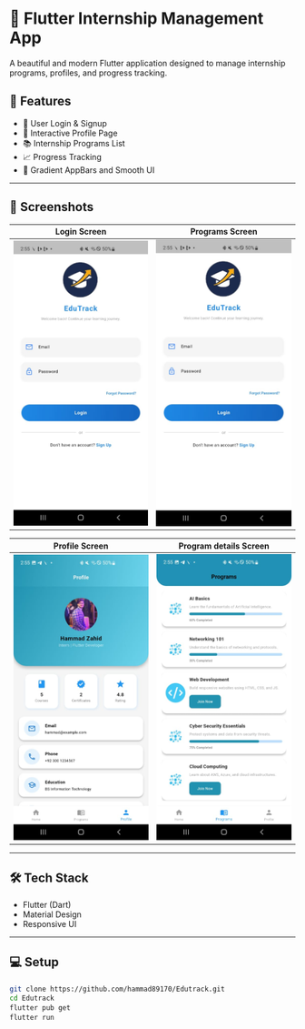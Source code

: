 # 🌟 Flutter Internship Management App

A beautiful and modern Flutter application designed to manage internship programs, profiles, and progress tracking.

## 🚀 Features
- 🔐 User Login & Signup
- 👤 Interactive Profile Page
- 📚 Internship Programs List
- 📈 Progress Tracking
- 🎨 Gradient AppBars and Smooth UI

---

## 📱 Screenshots

| Login Screen | Programs Screen |
|---------------|----------------|
| <img src="assets/Screenshots/Login.jpeg" width="250"> | <img src="assets/Screenshots/Login.jpeg" width="250"> |

| Profile Screen | Program details Screen                                         |
|----------------|----------------------------------------------------------------|
| <img src="assets/Screenshots/profile.jpeg" width="250"> | <img src="assets/Screenshots/details.jpeg" width="250"> |

---

## 🛠 Tech Stack
- Flutter (Dart)
- Material Design
- Responsive UI

---

## 💻 Setup
```bash
git clone https://github.com/hammad89170/Edutrack.git
cd Edutrack
flutter pub get
flutter run
